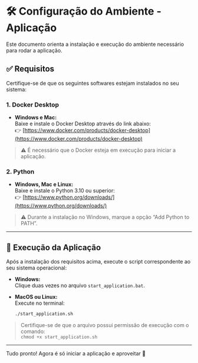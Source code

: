 
# 🛠️ Configuração do Ambiente - Aplicação

Este documento orienta a instalação e execução do ambiente necessário para rodar a aplicação.

## ✅ Requisitos

Certifique-se de que os seguintes softwares estejam instalados no seu sistema:

### 1. Docker Desktop

- **Windows e Mac:**  
  Baixe e instale o Docker Desktop através do link abaixo:  
  👉 [https://www.docker.com/products/docker-desktop](https://www.docker.com/products/docker-desktop)

> ⚠️ É necessário que o Docker esteja em execução para iniciar a aplicação.

### 2. Python

- **Windows, Mac e Linux:**  
  Baixe e instale o Python 3.10 ou superior:  
  👉 [https://www.python.org/downloads/](https://www.python.org/downloads/)

> ⚠️ Durante a instalação no Windows, marque a opção “Add Python to PATH”.

---

## 🚀 Execução da Aplicação

Após a instalação dos requisitos acima, execute o script correspondente ao seu sistema operacional:

- **Windows:**  
  Clique duas vezes no arquivo `start_application.bat`.

- **MacOS ou Linux:**  
  Execute no terminal:  
  ```bash
  ./start_application.sh
  ```

> Certifique-se de que o arquivo possui permissão de execução com o comando:  
> `chmod +x start_application.sh`

---

Tudo pronto! Agora é só iniciar a aplicação e aproveitar 🚀

